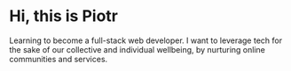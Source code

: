 # Hi, this is Piotr 

Learning to become a full-stack web developer. I want to leverage tech for the sake of our collective and individual wellbeing, by nurturing online communities and services.
